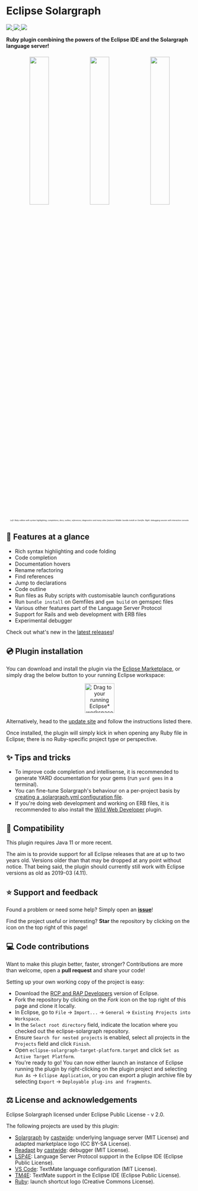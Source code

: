 # Eclipse Solargraph 
<a href="https://marketplace.eclipse.org/content/ruby-solargraph">
<img src ="https://img.shields.io/eclipse-marketplace/v/ruby-solargraph.svg" />
</a>
<a href="https://marketplace.eclipse.org/content/ruby-solargraph">
<img src ="https://img.shields.io/eclipse-marketplace/favorites/ruby-solargraph.svg" />
</a>
<a href="https://marketplace.eclipse.org/content/ruby-solargraph">
<img src ="https://img.shields.io/eclipse-marketplace/dt/ruby-solargraph.svg" />
</a>

**Ruby plugin combining the powers of the Eclipse IDE and the Solargraph language server!**

<p align="center" style="font-size:6px;">
<br />
<img src ="https://github.com/PyvesB/eclipse-solargraph/blob/master/images/editor.png?raw=true" width="32%" />
<img src ="https://github.com/PyvesB/eclipse-solargraph/blob/master/images/bundle-install.png?raw=true" width="32%" />
<img src ="https://github.com/PyvesB/eclipse-solargraph/blob/master/images/debugger.png?raw=true" width="32%" />
<br />
<i><sub>Left: Ruby edition with syntax highlighting, completions, docs, outline, references, diagnostics and many other features! Middle: bundle install on Gemfile. Right: debugging session with interactive console.</sub></i>
</p>

## :gem: Features at a glance

* Rich syntax highlighting and code folding
* Code completion
* Documentation hovers
* Rename refactoring
* Find references
* Jump to declarations
* Code outline
* Run files as Ruby scripts with customisable launch configurations
* Run `bundle install` on Gemfiles and `gem build` on gemspec files
* Various other features part of the Language Server Protocol
* Support for Rails and web development with ERB files
* Experimental debugger

Check out what's new in the [latest releases](https://github.com/PyvesB/eclipse-solargraph/releases)!

## :cd: Plugin installation

You can download and install the plugin via the [Eclipse Marketplace](https://marketplace.eclipse.org/content/ruby-solargraph/), or simply drag the below button to your running Eclipse workspace:

<p align="center">
<a href="http://marketplace.eclipse.org/marketplace-client-intro?mpc_install=4611382" class="drag" title="Drag to your running Eclipse* workspace. *Requires Eclipse Marketplace Client"><img style="width:80px;" typeof="foaf:Image" class="img-responsive" src="https://marketplace.eclipse.org/sites/all/themes/solstice/public/images/marketplace/btn-install.svg" alt="Drag to your running Eclipse* workspace. *Requires Eclipse Marketplace Client" /></a>
</p>

Alternatively, head to the [update site](https://pyvesb.github.io/eclipse-solargraph/) and follow the instructions listed there.

Once installed, the plugin will simply kick in when opening any Ruby file in Eclipse; there is no Ruby-specific project type or perspective.

## :sparkles: Tips and tricks

* To improve code completion and intellisense, it is recommended to generate YARD documentation for your gems (run `yard gems` in a terminal).
* You can fine-tune Solargraph's behaviour on a per-project basis by [creating a .solargraph.yml configuration file](https://solargraph.org/guides/configuration).
* If you're doing web development and working on ERB files, it is recommended to also install the [Wild Web Developer](https://github.com/eclipse/wildwebdeveloper) plugin.

## :date: Compatibility

This plugin requires Java 11 or more recent.

The aim is to provide support for all Eclipse releases that are at up to two years old. Versions older than that may be dropped at any point without notice. That being said, the plugin should currently still work with Eclipse versions as old as 2019-03 (4.11).

## :star: Support and feedback

Found a problem or need some help? Simply open an [**issue**](https://github.com/PyvesB/eclipse-solargraph/issues)!

Find the project useful or interesting? **Star** the repository by clicking on the icon on the top right of this page!

## :computer: Code contributions

Want to make this plugin better, faster, stronger? Contributions are more than welcome, open a **pull request** and share your code!

Setting up your own working copy of the project is easy:
* Download the [RCP and RAP Developers](https://eclipse.org/downloads/eclipse-packages/) version of Eclipse.
* Fork the repository by clicking on the *Fork* icon on the top right of this page and clone it locally.
* In Eclipse, go to `File` -> `Import...` -> `General` -> `Existing Projects into Workspace`.
* In the `Select root directory` field, indicate the location where you checked out the eclipse-solargraph repository.
* Ensure `Search for nested projects` is enabled, select all projects in the `Projects` field and click `Finish`.
* Open `eclipse-solargraph-target-platform.target` and click `Set as Active Target Platform`.
* You're ready to go! You can now either launch an instance of Eclipse running the plugin by right-clicking on the plugin project and selecting `Run As` -> `Eclipse Application`, or you can export a plugin archive file by selecting `Export` -> `Deployable plug-ins and fragments`.

## :balance_scale: License and acknowledgements

Eclipse Solargraph licensed under Eclipse Public License - v 2.0.

The following projects are used by this plugin:
* [Solargraph](http://solargraph.org/) by [castwide](https://github.com/castwide): underlying language server (MIT License) and adapted marketplace logo (CC BY-SA License).
* [Readapt](https://github.com/castwide/readapt) by [castwide](https://github.com/castwide): debugger (MIT License).
* [LSP4E](https://projects.eclipse.org/projects/technology.lsp4e): Language Server Protocol support in the Eclipse IDE (Eclipse Public License).
* [VS Code](https://code.visualstudio.com/): TextMate language configuration (MIT License).
* [TM4E](https://projects.eclipse.org/projects/technology.tm4e): TextMate support in the Eclipse IDE (Eclipse Public License).
* [Ruby](https://www.ruby-lang.org): launch shortcut logo (Creative Commons License).

